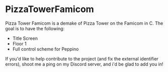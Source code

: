 # PizzaTowerFamicom
Pizza Tower Famicom is a demake of Pizza Tower on the Famicom in C. The goal is to have the following:
- Title Screen
- Floor 1
- Full control scheme for Peppino

If you'd like to help contribute to the project (and fix the external identifier errors), shoot me a ping on my Discord server, and i'd be glad to add you in!
